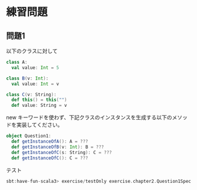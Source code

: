 # 練習問題

## 問題1

以下のクラスに対して

```scala
class A:
  val value: Int = 5

class B(v: Int):
  val value: Int = v

class C(v: String):
  def this() = this("")
  def value: String = v
```

new キーワードを使わず、下記クラスのインスタンスを生成する以下のメソッドを実装してください。

```scala
object Question1:
  def getInstanceOfA(): A = ???
  def getInstanceOfB(v: Int): B = ???
  def getInstanceOfC(s: String): C = ???
  def getInstanceOfC(): C = ???
```

テスト

```scala
sbt:have-fun-scala3> exercise/testOnly exercise.chapter2.Question1Spec
```
